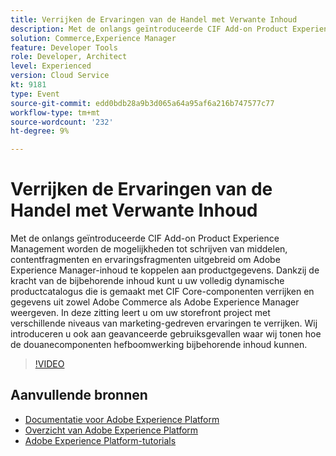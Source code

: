 ```yaml
---
title: Verrijken de Ervaringen van de Handel met Verwante Inhoud
description: Met de onlangs geïntroduceerde CIF Add-on Product Experience Management worden de mogelijkheden tot schrijven van middelen, contentfragmenten en ervaringsfragmenten uitgebreid om Adobe Experience Manager-inhoud te koppelen aan productgegevens. Dankzij de kracht van de bijbehorende inhoud kunt u uw volledig dynamische productcatalogus die is gemaakt met CIF Core-componenten verrijken en gegevens uit zowel Adobe Commerce als Adobe Experience Manager weergeven. In deze zitting leert u om uw storefront project met verschillende niveaus van marketing-gedreven ervaringen te verrijken. Wij introduceren u ook aan geavanceerde gebruiksgevallen waar wij tonen hoe de douanecomponenten hefboomwerking bijbehorende inhoud kunnen.
solution: Commerce,Experience Manager
feature: Developer Tools
role: Developer, Architect
level: Experienced
version: Cloud Service
kt: 9181
type: Event
source-git-commit: edd0bdb28a9b3d065a64a95af6a216b747577c77
workflow-type: tm+mt
source-wordcount: '232'
ht-degree: 9%

---
```


# Verrijken de Ervaringen van de Handel met Verwante Inhoud

Met de onlangs geïntroduceerde CIF Add-on Product Experience Management worden de mogelijkheden tot schrijven van middelen, contentfragmenten en ervaringsfragmenten uitgebreid om Adobe Experience Manager-inhoud te koppelen aan productgegevens. Dankzij de kracht van de bijbehorende inhoud kunt u uw volledig dynamische productcatalogus die is gemaakt met CIF Core-componenten verrijken en gegevens uit zowel Adobe Commerce als Adobe Experience Manager weergeven. In deze zitting leert u om uw storefront project met verschillende niveaus van marketing-gedreven ervaringen te verrijken. Wij introduceren u ook aan geavanceerde gebruiksgevallen waar wij tonen hoe de douanecomponenten hefboomwerking bijbehorende inhoud kunnen.

>[!VIDEO](https://video.tv.adobe.com/v/337772/?quality=12&learn=on&hidetitle=true)

## Aanvullende bronnen

- [Documentatie voor Adobe Experience Platform](https://experienceleague.adobe.com/docs/experience-platform.html)
- [Overzicht van Adobe Experience Platform](https://experienceleague.adobe.com/docs/experience-platform/landing/home.html)
- [Adobe Experience Platform-tutorials](https://experienceleague.adobe.com/docs/platform-learn/tutorials/overview.html?lang=nl)
